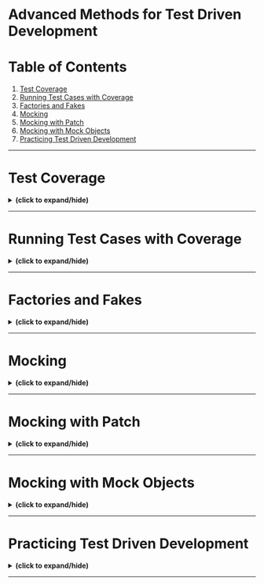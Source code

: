 # Advanced Methods for Test Driven Development

# Table of Contents
1. [Test Coverage](#test_coverage)
2. [Running Test Cases with Coverage](#running_test_cases_with_coverage)
3. [Factories and Fakes](#factories_and_fakes)
4. [Mocking](#mocking)
5. [Mocking with Patch](#mocking_with_patch)
6. [Mocking with Mock Objects](#mocking_with_mock_objects)
7. [Practicing Test Driven Development](#practicing_tdd)

---

<a id="test_coverage"></a>
# Test Coverage
<details close>
<summary><b>(click to expand/hide)</b></summary>
<!-- MarkdownTOC -->

# The Importance of Test Coverage

## Understanding Test Coverage
- **Definition:** Test coverage measures the percentage of executable code lines that tests run.
- **Purpose:** High test coverage provides confidence in code functionality.

## Utilizing Test Coverage Reports
- **Functionality:** Coverage reports show which lines of code were or were not executed by tests.
- **Actionable Insights:** They highlight where to write additional tests for untested code.

## Enhancing Test Coverage
- **Identifying Untested Code:** Use the `-m` option with coverage tools to reveal untested lines.
- **Developing Test Cases:** Create tests to execute untested lines, aiming to increase the coverage percentage.

## Importance of Testing Both Happy and Sad Paths
- **Happy Paths:** Test cases where the expected, correct outcomes occur.
- **Sad Paths:** Test cases that handle errors or unexpected inputs.
- **Comprehensive Testing:** Coverage must include both paths for thorough validation.

## Continual Testing Beyond 100% Coverage
- **Beyond the Percentage:** 100% test coverage doesn't guarantee bug-free code.
- **Testing with Bad Data:** Continue to challenge code with unexpected inputs and edge cases.

<!-- /MarkdownTOC -->
</details>

---

<a id="running_test_cases_with_coverage"></a>
# Running Test Cases with Coverage
<details close>
<summary><b>(click to expand/hide)</b></summary>
<!-- MarkdownTOC -->

# Video Summary: Running Test Cases with Coverage

## Introduction to Test Coverage
- Test coverage indicates how much of the code is executed by tests.
- It is measured as the percentage of total executable lines that tests run.
- High coverage offers more confidence that the code works correctly.

## Using Coverage Reports
- Coverage reports identify both tested and untested lines of code.
- They guide developers on where to focus when writing additional tests.

## Steps to Increase Test Coverage
1. **Run Coverage Tool:** Begin with running the coverage tool to get a baseline report.
2. **Identify Missing Lines:** Use `-m` option to highlight lines without test coverage.
3. **Review Code:** Examine the untested lines to understand their function within the code.
4. **Write Test Cases:** Develop tests specifically to cover these lines, both happy and sad paths.

## Example Workflow
- Start by creating an account and asserting its creation.
- Update the account and assert changes are reflected.
- Test deletion of an account and assert it no longer exists.
- For each function (e.g., string representation, dictionary conversion, update, delete), write tests that ensure coverage.

## Importance of Testing All Code Paths
- **Happy Paths:** Standard operations where functions perform as expected.
- **Sad Paths:** Error handling and edge cases that might not be covered by initial tests.
- **Comprehensive Testing:** Achieve 100% coverage by testing all paths, ensuring robustness.

## Continuous Testing Beyond 100% Coverage
- Even at 100% coverage, continue testing with varied data and scenarios.
- Full coverage does not mean the absence of bugs, so keep challenging the code.

<!-- /MarkdownTOC -->
</details>

---

<a id="factories_and_fakes"></a>
# Factories and Fakes
<details close>
<summary><b>(click to expand/hide)</b></summary>
<!-- MarkdownTOC -->

# Factories and Fakes for Testing

## Generating Fake Data for Tests
- **Factories** help in creating realistic test data.
- **Fakes** are simulated versions of classes with realistic data for testing.
- **FactoryBoy** is a Python tool used to generate fake data, similar to Ruby's FactoryGirl.

## Creating Data Models for Testing
- **SQLAlchemy** ORM is used to define data models.
- **Model Definition:** Includes attributes like id, name, email, phone, disabled status, and date joined.
- **Fake Data Requirements:** The fields in the Account data model serve as a blueprint for the fake data.

## Using FactoryBoy for Fake Data
- Import FactoryBoy and define a factory class, such as `AccountFactory`.
- Use `Faker` for attributes that have a corresponding provider (e.g., name, email, phone number).
- Use `FuzzyChoice` for attributes without a direct provider, such as Booleans.
- `LazyFunction` and `datetime` can generate timestamps when creating fake data instances.

## Implementing Factories in Unit Testing
- Instantiate `AccountFactory` and use it like a real model instance.
- Create, update, and assert operations on `AccountFactory` as if it were the real `Account` class.
- Factories allow for testing with a variety of realistic data scenarios.

## Providers Supported by Faker
- Faker offers a range of standard providers for generating data like addresses, companies, jobs, etc.
- Custom and community providers expand the possibilities of fake data generation.

## Fuzzy Attributes for Diverse Data Types
- FactoryBoy's `FuzzyChoice` and other fuzzy attributes provide random data for various types.

---

# Video Summary: Using Factories and Fakes in Testing

## Introduction to Factories and Fakes
- Factories help generate dynamic test data, replacing the need for fixed test fixtures.
- Fakes are simulated versions of classes that can be used in tests.
- FactoryBoy is used in Python to create factories similar to Ruby's FactoryGirl.

## Setting Up the Factory
- Start by creating a base factory class with FactoryBoy.
- Define attributes in the factory corresponding to the model class attributes.
- Use Faker within FactoryBoy to generate realistic attribute values.

## Defining Factory Attributes
- **ID:** Use FactoryBoy's `Sequence` to generate a sequence of numbers.
- **Name, Email, Phone Number:** Use `Faker` to create fake names, emails, and phone numbers.
- **Disabled (Boolean):** Use `FuzzyChoice` to randomly select between `True` or `False`.
- **Date Joined:** Use `FuzzyDate` to generate random dates from a specified start date.

## Implementing the Factory in Tests
- Import `AccountFactory` from the factory module.
- Replace instances where fixed data from JSON fixtures is used with `AccountFactory`.
- Create, update, and assert operations on `AccountFactory` instances just like with real models.

## Running Tests with the Factory
- Eliminate the need for a pre-existing JSON fixture by directly using the `AccountFactory`.
- Update test cases to instantiate `AccountFactory` and perform test assertions.
- Use `nose tests` to run tests and validate the successful integration of the factory.

## Benefits of Using Factories and Fakes
- Generate large volumes of realistic test data on the fly.
- Mimic real-world data models without the overhead of setting up and maintaining extensive test fixtures.
- Enhance testing by ensuring no dependency on the order of tests and allowing for randomization.

## Conclusion
- Factories and fakes provide a powerful way to generate dynamic test data.
- They allow for more flexible and comprehensive testing scenarios.
- FactoryBoy and Faker offer extensive capabilities to customize test data generation.

<!-- /MarkdownTOC -->
</details>

---

<a id="mocking"></a>
# Mocking
<details close>
<summary><b>(click to expand/hide)</b></summary>
<!-- MarkdownTOC -->

# Understanding Mocking in Testing

## What is Mocking?
- Mocking involves creating objects that simulate the behavior of real objects.

## Why Mock?
- Useful when your code depends on external systems (e.g., APIs, databases).
- Avoids issues like overloading external services or handling service downtime during tests.
- Isolates the test to focus solely on your code.

## Advantages of Mocking
- Allows testing of your code’s interaction with the external system.
- Gives control over the data returned from the mocked system for testing various scenarios.
- Enables testing of error handling by simulating failures and unexpected behavior.

## When to Use Mocking
- To isolate tests from remote components or external systems.
- When a part of the application isn't available during testing.

## Methods of Mocking
- **Patching:** Changes the behavior of function calls, including those from third-party libraries.
- **Mock Objects:** Stand in for entire objects, not just function calls, changing the object’s behavior.
  - Python's PyUnit includes Mock and MagicMock objects for this purpose.

## Key Points
- Mock objects mimic real objects' behaviors for testing purposes.
- Mocking is essential for isolating tests from dependencies on external systems.
- Developers can use patches to simulate different conditions and change function behaviors.
- Mock objects can replace entire objects to verify interactions and behaviors.

<!-- /MarkdownTOC -->
</details>

---

<a id="mocking_with_patch"></a>
# Mocking with Patch
<details close>
<summary><b>(click to expand/hide)</b></summary>
<!-- MarkdownTOC -->

# Understanding Patching in Python's Mock Library

## What is Patching?
- Patching is a mocking technique used to change the behavior of a function call.
- It is particularly useful for simulating interactions with external systems or for creating error conditions during testing.

## When to Use Patching
- When the function calls an external system not under your control.
- When simulating error conditions without causing actual errors.

## Python Mock Library Patching Techniques
- **Patching a function’s return value:** 
  - Allows you to control the return value of a function.
  - Useful for testing error handlers by returning error condition codes.
  - Controls the data returned from a function call by returning any data structure or object the program expects.

- **Replacing a function with another function (Side Effect):**
  - Enables you to replace the actual function with a custom one to simulate different behaviors.
  - Useful when you need to simulate more complex behaviors or a series of function calls or effects.

## Examples of Patching
- **Patching a function's return value:**
  - Using `with` to patch `imdb_info` function to return a status code of 200.
  - Confirming that the actual function code is bypassed.

- **Patching a third-party library function:**
  - Patching `requests.get()` to return a specified value without making a real API call.

- **Using a Side Effect:**
  - Defining custom functions `bye()` and `hello()` and using patching to replace the call to `hello()` with `bye()` during testing.

## Key Points
- Patching allows for precise control over the behavior of functions during testing.
- By using patching, developers can simulate both successful and error conditions.
- Patching can be applied to both functions you've written and third-party library functions.
- Python's `unittest.mock` library provides both `return_value` patching and `side_effect` patching for comprehensive testing scenarios.

<!-- /MarkdownTOC -->
</details>

---

<a id="mocking_with_mock_objects"></a>
# Mocking with Mock Objects
<details close>
<summary><b>(click to expand/hide)</b></summary>
<!-- MarkdownTOC -->


<!-- /MarkdownTOC -->
</details>

---

<a id="practicing_tdd"></a>
# Practicing Test Driven Development
<details close>
<summary><b>(click to expand/hide)</b></summary>
<!-- MarkdownTOC -->


<!-- /MarkdownTOC -->
</details>

---
